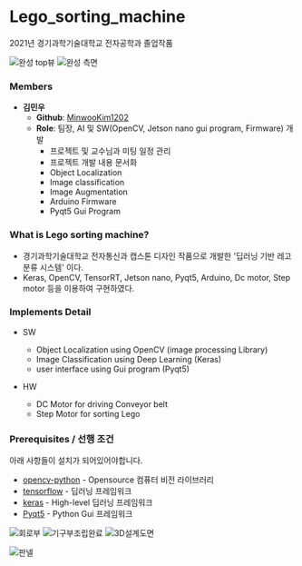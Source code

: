 # Lego_sorting_machine
2021년 경기과학기술대학교 전자공학과 졸업작품

![완성 top뷰](https://user-images.githubusercontent.com/26687721/153013511-20207550-eeca-41c2-84ce-20514b09614d.jpg)
![완성 측면](https://user-images.githubusercontent.com/26687721/153013525-a231cb69-e96f-4820-b545-e62a0c045a15.jpg)

### Members

- **김민우**
  - **Github**: [MinwooKim1202](https://github.com/MinwooKim1202)
  - **Role**: 팀장, AI 및 SW(OpenCV, Jetson nano gui program, Firmware) 개발 
    - 프로젝트 및 교수님과 미팅 일정 관리
    - 프로젝트 개발 내용 문서화
    - Object Localization
    - Image classification
    - Image Augmentation
    - Arduino Firmware
    - Pyqt5 Gui Program
 
 ### What is Lego sorting machine?
- 경기과학기술대학교 전자통신과 캡스톤 디자인 작품으로 개발한 '딥러닝 기반 레고 분류 시스템' 이다.
- Keras, OpenCV, TensorRT, Jetson nano, Pyqt5, Arduino, Dc motor, Step motor 등을 이용하여 구현하였다.


### Implements Detail
- SW
  - Object Localization using OpenCV (image processing Library)
  - Image Classification using Deep Learning (Keras)
  - user interface using Gui program (Pyqt5)

- HW
  - DC Motor for driving Conveyor belt
  - Step Motor for sorting Lego

### Prerequisites / 선행 조건

아래 사항들이 설치가 되어있어야합니다.


- [opencv-python](https://pypi.org/project/opencv-python/)  - Opensource 컴퓨터 비전 라이브러리
- [tensorflow](https://www.tensorflow.org/?hl=ko) - 딥러닝 프레임워크
- [keras](https://keras.io/) - High-level 딥러닝 프레임워크
- [Pyqt5](https://pypi.org/project/PyQt5/) - Python Gui 프레임워크

![회로부](https://user-images.githubusercontent.com/26687721/153013490-adac6498-85c6-4db6-a42e-f6c9957d3a87.jpg)
![기구부조립완료](https://user-images.githubusercontent.com/26687721/153013548-b2e9c2d5-f0fd-43e4-8755-49a8730e7513.jpg)
![3D설계도면](https://user-images.githubusercontent.com/26687721/153013470-16fd4c65-dcc6-4731-86ce-55bd468f4cc3.png)

![판넬](https://user-images.githubusercontent.com/26687721/153013291-ac3f7e35-1249-4691-9068-732cd9b6905f.png)
